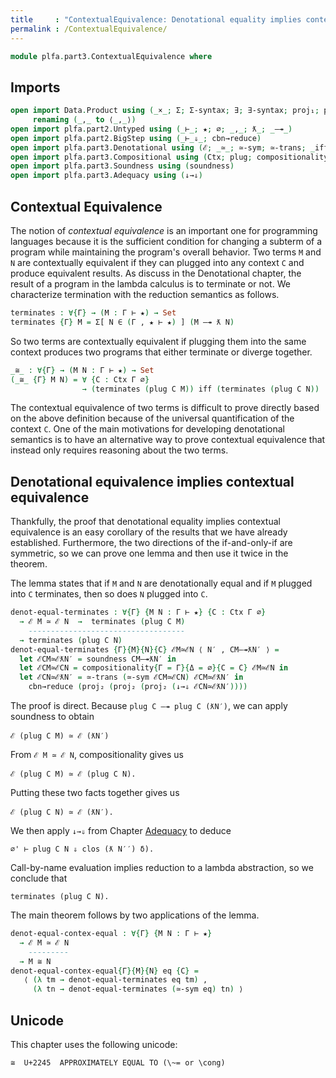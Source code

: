 ```yaml
---
title     : "ContextualEquivalence: Denotational equality implies contextual equivalence"
permalink : /ContextualEquivalence/
---
```


```agda
module plfa.part3.ContextualEquivalence where
```

## Imports

```agda
open import Data.Product using (_×_; Σ; Σ-syntax; ∃; ∃-syntax; proj₁; proj₂)
     renaming (_,_ to ⟨_,_⟩)
open import plfa.part2.Untyped using (_⊢_; ★; ∅; _,_; ƛ_; _—↠_)
open import plfa.part2.BigStep using (_⊢_⇓_; cbn→reduce)
open import plfa.part3.Denotational using (ℰ; _≃_; ≃-sym; ≃-trans; _iff_)
open import plfa.part3.Compositional using (Ctx; plug; compositionality)
open import plfa.part3.Soundness using (soundness)
open import plfa.part3.Adequacy using (↓→⇓)
```

## Contextual Equivalence

The notion of _contextual equivalence_ is an important one for
programming languages because it is the sufficient condition for
changing a subterm of a program while maintaining the program's
overall behavior. Two terms `M` and `N` are contextually equivalent
if they can plugged into any context `C` and produce equivalent
results. As discuss in the Denotational chapter, the result of
a program in the lambda calculus is to terminate or not.
We characterize termination with the reduction semantics as follows.

```agda
terminates : ∀{Γ} → (M : Γ ⊢ ★) → Set
terminates {Γ} M = Σ[ N ∈ (Γ , ★ ⊢ ★) ] (M —↠ ƛ N)
```

So two terms are contextually equivalent if plugging them into the
same context produces two programs that either terminate or diverge
together.

```agda
_≅_ : ∀{Γ} → (M N : Γ ⊢ ★) → Set
(_≅_ {Γ} M N) = ∀ {C : Ctx Γ ∅}
                → (terminates (plug C M)) iff (terminates (plug C N))
```

The contextual equivalence of two terms is difficult to prove directly
based on the above definition because of the universal quantification
of the context `C`. One of the main motivations for developing
denotational semantics is to have an alternative way to prove
contextual equivalence that instead only requires reasoning about the
two terms.


## Denotational equivalence implies contextual equivalence

Thankfully, the proof that denotational equality implies contextual
equivalence is an easy corollary of the results that we have already
established. Furthermore, the two directions of the if-and-only-if are
symmetric, so we can prove one lemma and then use it twice in the
theorem.

The lemma states that if `M` and `N` are denotationally equal
and if `M` plugged into `C` terminates, then so does
`N` plugged into `C`.

```agda
denot-equal-terminates : ∀{Γ} {M N : Γ ⊢ ★} {C : Ctx Γ ∅}
  → ℰ M ≃ ℰ N  →  terminates (plug C M)
    -----------------------------------
  → terminates (plug C N)
denot-equal-terminates {Γ}{M}{N}{C} ℰM≃ℰN ⟨ N′ , CM—↠ƛN′ ⟩ =
  let ℰCM≃ℰƛN′ = soundness CM—↠ƛN′ in
  let ℰCM≃ℰCN = compositionality{Γ = Γ}{Δ = ∅}{C = C} ℰM≃ℰN in
  let ℰCN≃ℰƛN′ = ≃-trans (≃-sym ℰCM≃ℰCN) ℰCM≃ℰƛN′ in
    cbn→reduce (proj₂ (proj₂ (proj₂ (↓→⇓ ℰCN≃ℰƛN′))))
```

The proof is direct. Because `plug C —↠ plug C (ƛN′)`,
we can apply soundness to obtain

    ℰ (plug C M) ≃ ℰ (ƛN′)

From `ℰ M ≃ ℰ N`, compositionality gives us

    ℰ (plug C M) ≃ ℰ (plug C N).

Putting these two facts together gives us

    ℰ (plug C N) ≃ ℰ (ƛN′).

We then apply `↓→⇓` from Chapter [Adequacy](/Adequacy/) to deduce

    ∅' ⊢ plug C N ⇓ clos (ƛ N′′) δ).

Call-by-name evaluation implies reduction to a lambda abstraction,
so we conclude that

    terminates (plug C N).


The main theorem follows by two applications of the lemma.

```agda
denot-equal-contex-equal : ∀{Γ} {M N : Γ ⊢ ★}
  → ℰ M ≃ ℰ N
    ---------
  → M ≅ N
denot-equal-contex-equal{Γ}{M}{N} eq {C} =
   ⟨ (λ tm → denot-equal-terminates eq tm) ,
     (λ tn → denot-equal-terminates (≃-sym eq) tn) ⟩
```


## Unicode

This chapter uses the following unicode:

    ≅  U+2245  APPROXIMATELY EQUAL TO (\~= or \cong)
